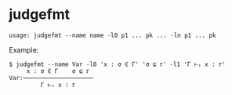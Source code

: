 # judgefmt

```
usage: judgefmt --name name -l0 p1 ... pk ... -ln p1 ... pk
```

Example:
```
$ judgefmt --name Var -l0 'x : σ ∈ Γ' 'σ ⊑ 𝜏' -l1 'Γ ⊢ₛ x : 𝜏'
     x : σ ∈ Γ    σ ⊑ 𝜏 
Var:────────────────────
         Γ ⊢ₛ x : 𝜏 
```
